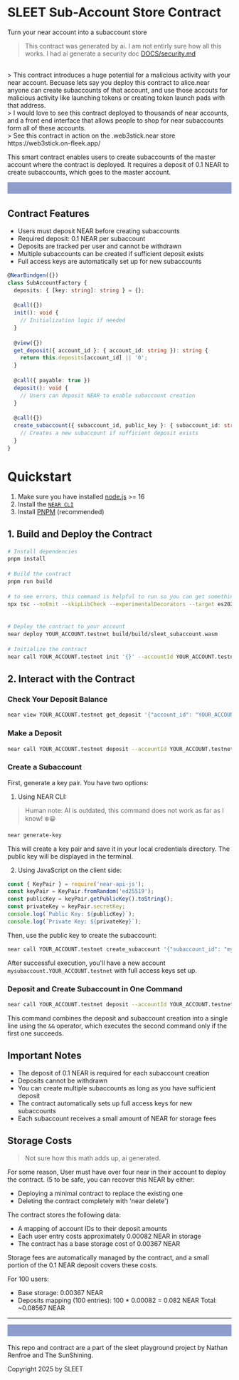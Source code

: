 # SLEET Sub-Account Store Contract

Turn your near account into a subaccount store

> This contract was generated by ai. I am not entirly sure how all this works. I had ai generate a security doc [DOCS/security.md](DOCS/security.md)
<br/>
> This contract introduces a huge potential for a malicious activity with your near account. Becuase lets say you deploy this contract to alice.near anyone can create subaccounts of that account, and use those accouts for malicious activity like launching tokens or creating token launch pads with that address.
<br/>
> I would love to see this contract deployed to thousands of near accounts, and a front end interface that allows people to shop for near subaccounts form all of these accounts.
<br/>
> See this contract in action on the .web3stick.near store https://web3stick.on-fleek.app/


This smart contract enables users to create subaccounts of the master account where the contract is deployed. It requires a deposit of 0.1 NEAR to create subaccounts, which goes to the master account.

![image](DOCS/sleet_banner_100px_8e9dcc.svg)

## Contract Features

- Users must deposit NEAR before creating subaccounts
- Required deposit: 0.1 NEAR per subaccount
- Deposits are tracked per user and cannot be withdrawn
- Multiple subaccounts can be created if sufficient deposit exists
- Full access keys are automatically set up for new subaccounts

```ts
@NearBindgen({})
class SubAccountFactory {
  deposits: { [key: string]: string } = {};

  @call({})
  init(): void {
    // Initialization logic if needed
  }

  @view({})
  get_deposit({ account_id }: { account_id: string }): string {
    return this.deposits[account_id] || '0';
  }

  @call({ payable: true })
  deposit(): void {
    // Users can deposit NEAR to enable subaccount creation
  }

  @call({})
  create_subaccount({ subaccount_id, public_key }: { subaccount_id: string, public_key: string }): void {
    // Creates a new subaccount if sufficient deposit exists
  }
}
```

# Quickstart

1. Make sure you have installed [node.js](https://nodejs.org/en/download/package-manager/) >= 16
2. Install the [`NEAR CLI`](https://github.com/near/near-cli#setup)
3. Install [PNPM](https://pnpm.io/installation) (recommended)

## 1. Build and Deploy the Contract

```bash
# Install dependencies
pnpm install

# Build the contract
pnpm run build

# to see errors, this command is helpful to run so you can get something to send to ai when experiencing build errors, when this thing outputs no errors, you sohould be able to build
npx tsc --noEmit --skipLibCheck --experimentalDecorators --target es2020 --moduleResolution node src/contract.ts


# Deploy the contract to your account
near deploy YOUR_ACCOUNT.testnet build/build/sleet_subaccount.wasm

# Initialize the contract
near call YOUR_ACCOUNT.testnet init '{}' --accountId YOUR_ACCOUNT.testnet
```

## 2. Interact with the Contract

### Check Your Deposit Balance
```bash
near view YOUR_ACCOUNT.testnet get_deposit '{"account_id": "YOUR_ACCOUNT.testnet"}'
```

### Make a Deposit
```bash
near call YOUR_ACCOUNT.testnet deposit --accountId YOUR_ACCOUNT.testnet --deposit 0.1
```

### Create a Subaccount
First, generate a key pair. You have two options:

1. Using NEAR CLI:
> Human note: AI is outdated, this command does not work as far as I know! ❄️😀
```bash
near generate-key
```
This will create a key pair and save it in your local credentials directory. The public key will be displayed in the terminal.


2. Using JavaScript on the client side:
```javascript
const { KeyPair } = require('near-api-js');
const keyPair = KeyPair.fromRandom('ed25519');
const publicKey = keyPair.getPublicKey().toString();
const privateKey = keyPair.secretKey;
console.log(`Public Key: ${publicKey}`);
console.log(`Private Key: ${privateKey}`);
```

Then, use the public key to create the subaccount:
```bash
near call YOUR_ACCOUNT.testnet create_subaccount '{"subaccount_id": "mysubaccount", "public_key": "YOUR_GENERATED_PUBLIC_KEY"}' --accountId YOUR_ACCOUNT.testnet
```

After successful execution, you'll have a new account `mysubaccount.YOUR_ACCOUNT.testnet` with full access keys set up.

### Deposit and Create Subaccount in One Command
```bash
near call YOUR_ACCOUNT.testnet deposit --accountId YOUR_ACCOUNT.testnet --deposit 0.1 && near call YOUR_ACCOUNT.testnet create_subaccount '{"subaccount_id": "mysubaccount", "public_key": "YOUR_GENERATED_PUBLIC_KEY"}' --accountId YOUR_ACCOUNT.testnet --gas 300000000000000
```

This command combines the deposit and subaccount creation into a single line using the `&&` operator, which executes the second command only if the first one succeeds.

## Important Notes

- The deposit of 0.1 NEAR is required for each subaccount creation
- Deposits cannot be withdrawn
- You can create multiple subaccounts as long as you have sufficient deposit
- The contract automatically sets up full access keys for new subaccounts
- Each subaccount receives a small amount of NEAR for storage fees

## Storage Costs

> Not sure how this math adds up, ai generated.

For some reason, User must have over four near in their
account to deploy the contract.
(5 to be safe, you can recover this NEAR by either:
- Deploying a minimal contract to replace the existing one
- Deleting the contract completely with 'near delete')


The contract stores the following data:
- A mapping of account IDs to their deposit amounts
- Each user entry costs approximately 0.00082 NEAR in storage
- The contract has a base storage cost of 0.00367 NEAR

Storage fees are automatically managed by the contract, and a small portion of the 0.1 NEAR deposit covers these costs.

For 100 users:
- Base storage: 0.00367 NEAR
- Deposits mapping (100 entries): 100 * 0.00082 = 0.082 NEAR
Total: ~0.08567 NEAR


---
![image](DOCS/sleet_banner_100px_8e9dcc.svg)


This repo and contract are a part of the sleet playground project by Nathan Renfroe and The SunShining.

Copyright 2025 by SLEET